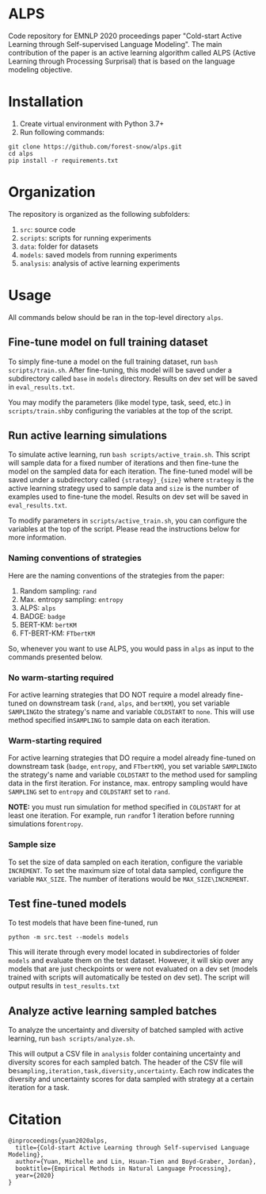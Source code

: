 # ALPS
Code repository for EMNLP 2020 proceedings paper "Cold-start Active Learning through Self-supervised Language Modeling".  The main contribution of the paper is an active learning algorithm called ALPS (Active Learning through Processing Surprisal) that is based on the language modeling objective.  

# Installation
1. Create virtual environment with Python 3.7+
2. Run following commands:
```
git clone https://github.com/forest-snow/alps.git
cd alps
pip install -r requirements.txt
```
# Organization
The repository is organized as the following subfolders:

1. `src`: source code
2. `scripts`: scripts for running experiments
3. `data`: folder for datasets
4. `models`: saved models from running experiments
5. `analysis`: analysis of active learning experiments

# Usage
All commands below should be ran in the top-level directory `alps`.

## Fine-tune model on full training dataset
To simply fine-tune a model on the full training dataset, run `bash scripts/train.sh`.  After fine-tuning, this model will be saved under a subdirectory called `base` in `models` directory.  Results on dev set will be saved in `eval_results.txt`.

You may modify the parameters (like model type, task, seed, etc.) in `scripts/train.sh`by configuring the variables at the top of the script.  

## Run active learning simulations
To simulate active learning, run `bash scripts/active_train.sh`.  This script will sample data for a fixed number of iterations and then fine-tune the model on the sampled data for each iteration.  The fine-tuned model will be saved under a subdirectory called `{strategy}_{size}` where `strategy` is the active learning strategy used to sample data and `size` is the number of examples used to fine-tune the model.  Results on dev set will be saved in `eval_results.txt`.

To modify parameters in `scripts/active_train.sh`, you can configure the variables at the top of the script.  Please read the instructions below for more information.

### Naming conventions of strategies
Here are the naming conventions of the strategies from the paper:

1. Random sampling: `rand`
2. Max. entropy sampling: `entropy`
3. ALPS: `alps`
4. BADGE: `badge`
5. BERT-KM: `bertKM`
6. FT-BERT-KM: `FTbertKM`

So, whenever you want to use ALPS, you would pass in `alps` as input to the commands presented below.

### No warm-starting required
For active learning strategies that DO NOT require a model already fine-tuned on downstream task (`rand`, `alps`, and `bertKM`), you set variable `SAMPLING`to the strategy's name and variable `COLDSTART` to `none`.  This will use method specified in`SAMPLING` to sample data on each iteration.

### Warm-starting required
For active learning strategies that DO require a model already fine-tuned on downstream task (`badge`, `entropy`, and `FTbertKM`), you set variable `SAMPLING`to the strategy's name and variable `COLDSTART` to the method used for sampling data in the first iteration.  For instance, max. entropy sampling would have `SAMPLING` set to `entropy` and `COLDSTART` set to `rand`.  

**NOTE:** you must run simulation for method specified in `COLDSTART` for at least one iteration. For example, run `rand`for 1 iteration before running simulations for`entropy`.

### Sample size
To set the size of data sampled on each iteration, configure the variable `INCREMENT`.  To set the maximum size of total data sampled, configure the variable `MAX_SIZE`.  The number of iterations would be `MAX_SIZE\INCREMENT`.

## Test fine-tuned models
To test models that have been fine-tuned, run
```
python -m src.test --models models
```
This will iterate through every model located in subdirectories of folder `models` and evaluate them on the test dataset.  However, it will skip over any models that are just checkpoints or were not evaluated on a dev set (models trained with scripts will automatically be tested on dev set).  The script will output results in `test_results.txt`

## Analyze active learning sampled batches
To analyze the uncertainty and diversity of batched sampled with active learning, run `bash scripts/analyze.sh`.

This will output a CSV file in `analysis` folder containing uncertainty and diversity scores for each sampled batch.  The header of the CSV file will be`sampling,iteration,task,diversity,uncertainty`.  Each row indicates the diversity and uncertainty scores for data sampled with strategy at a certain iteration for a task.

# Citation
```
@inproceedings{yuan2020alps,
  title={Cold-start Active Learning through Self-supervised Language Modeling},
  author={Yuan, Michelle and Lin, Hsuan-Tien and Boyd-Graber, Jordan},
  booktitle={Empirical Methods in Natural Language Processing},
  year={2020}
}
```



